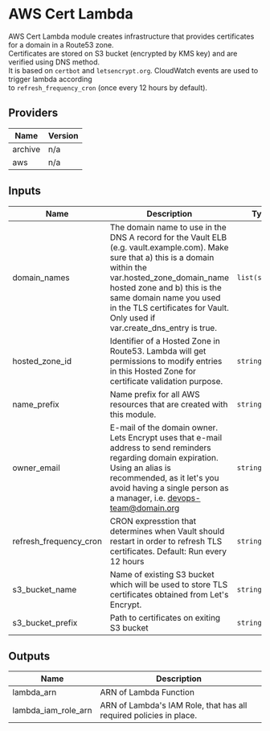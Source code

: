 # AWS Cert Lambda  
AWS Cert Lambda module creates infrastructure that provides certificates for a domain in a Route53 zone.  
Certificates are stored on S3 bucket (encrypted by KMS key) and are verified using DNS method.  
It is based on `certbot` and `letsencrypt.org`. CloudWatch events are used to trigger lambda according  
to `refresh_frequency_cron` (once every 12 hours by default).

## Providers

| Name | Version |
|------|---------|
| archive | n/a |
| aws | n/a |

## Inputs

| Name | Description | Type | Default | Required |
|------|-------------|------|---------|:-----:|
| domain\_names | The domain name to use in the DNS A record for the Vault ELB (e.g. vault.example.com). Make sure that a) this is a domain within the var.hosted\_zone\_domain\_name hosted zone and b) this is the same domain name you used in the TLS certificates for Vault. Only used if var.create\_dns\_entry is true. | `list(string)` | n/a | yes |
| hosted\_zone\_id | Identifier of a Hosted Zone in Route53. Lambda will get permissions to modify entries in this Hosted Zone for certificate validation purpose. | `string` | n/a | yes |
| name\_prefix | Name prefix for all AWS resources that are created with this module. | `string` | n/a | yes |
| owner\_email | E-mail of the domain owner. Lets Encrypt uses that e-mail address to send reminders regarding domain expiration. Using an alias is recommended, as it let's you avoid having a single person as a manager, i.e. devops-team@domain.org | `string` | n/a | yes |
| refresh\_frequency\_cron | CRON expresstion that determines when Vault should restart in order to refresh TLS certificates. Default: Run every 12 hours | `string` | `"0 */12 * * ? *"` | no |
| s3\_bucket\_name | Name of existing S3 bucket which will be used to store TLS certificates obtained from Let's Encrypt. | `string` | n/a | yes |
| s3\_bucket\_prefix | Path to certificates on exiting S3 bucket | `string` | n/a | yes |

## Outputs

| Name | Description |
|------|-------------|
| lambda\_arn | ARN of Lambda Function |
| lambda\_iam\_role\_arn | ARN of Lambda's IAM Role, that has all required policies in place. |

